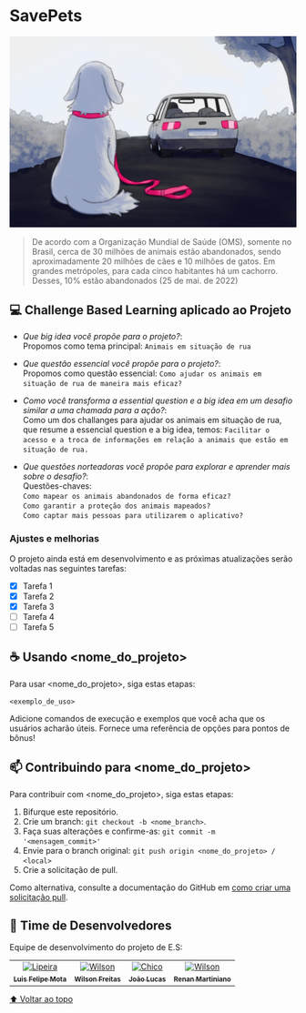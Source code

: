 # SavePets


<img src="Abandono-de-animais-1200x800.jpg" alt="exemplo imagem">

> De acordo com a Organização Mundial de Saúde (OMS), somente no Brasil, cerca de 30 milhões de animais estão abandonados, sendo aproximadamente 20 milhões de cães e 10 milhões de gatos. Em grandes metrópoles, para cada cinco habitantes há um cachorro. Desses, 10% estão abandonados (25 de mai. de 2022)

## 💻 Challenge Based Learning aplicado ao Projeto

* *Que big idea você propõe para o projeto?*:<br>Propomos como tema principal: `Animais em situação de rua`
* *Que questão essencial você propõe para o projeto?*:<br>Propomos como questão essencial: `Como ajudar os animais em situação de rua de maneira mais eficaz?`
* *Como você transforma a essential question e a big idea em um desafio similar a uma chamada para a ação?*:<br>Como um dos challanges para ajudar os animais em situação de rua, que resume a essencial question e a big idea, temos: `Facilitar o acesso e a troca de informações em relação a animais que estão em situação de rua.`

* *Que questões norteadoras você propõe para explorar e aprender mais sobre o desafio?*:<br>Questões-chaves: <br>`Como mapear os animais abandonados de forma eficaz?`<br>`Como garantir a proteção dos animais mapeados?`<br>`Como captar mais pessoas para utilizarem o aplicativo?`

### Ajustes e melhorias

O projeto ainda está em desenvolvimento e as próximas atualizações serão voltadas nas seguintes tarefas:

- [x] Tarefa 1
- [x] Tarefa 2
- [x] Tarefa 3
- [ ] Tarefa 4
- [ ] Tarefa 5

## ☕ Usando <nome_do_projeto>

Para usar <nome_do_projeto>, siga estas etapas:

```
<exemplo_de_uso>
```

Adicione comandos de execução e exemplos que você acha que os usuários acharão úteis. Fornece uma referência de opções para pontos de bônus!

## 📫 Contribuindo para <nome_do_projeto>
<!---Se o seu README for longo ou se você tiver algum processo ou etapas específicas que deseja que os contribuidores sigam, considere a criação de um arquivo CONTRIBUTING.md separado--->
Para contribuir com <nome_do_projeto>, siga estas etapas:

1. Bifurque este repositório.
2. Crie um branch: `git checkout -b <nome_branch>`.
3. Faça suas alterações e confirme-as: `git commit -m '<mensagem_commit>'`
4. Envie para o branch original: `git push origin <nome_do_projeto> / <local>`
5. Crie a solicitação de pull.

Como alternativa, consulte a documentação do GitHub em [como criar uma solicitação pull](https://help.github.com/en/github/collaborating-with-issues-and-pull-requests/creating-a-pull-request).

## 🤝 Time de Desenvolvedores

Equipe de desenvolvimento do projeto de E.S:

<table>
  <tr>
    <td align="center">
      <a href="#">
        <img src="https://avatars.githubusercontent.com/u/83172852?s=400&u=3a0200ed602355a0a764c386f420bd3884d2f0b2&v=4" width="100px;" alt="Lipeira"/><br>
        <sub>
          <b>Luis Felipe Mota</b>
        </sub>
      </a>
    </td>
    <td align="center">
      <a href="#">
        <img src="https://s2.glbimg.com/FUcw2usZfSTL6yCCGj3L3v3SpJ8=/smart/e.glbimg.com/og/ed/f/original/2019/04/25/zuckerberg_podcast.jpg" width="100px;" alt="Wilson"/><br>
        <sub>
          <b>Wilson Freitas</b>
        </sub>
      </a>
    </td>
    <td align="center">
      <a href="#">
        <img src="https://miro.medium.com/max/360/0*1SkS3mSorArvY9kS.jpg" width="100px;" alt="Chico"/><br>
        <sub>
          <b>João Lucas</b>
        </sub>
      </a>
    </td>
    <td align="center">
      <a href="#">
        <img src="https://avatars.githubusercontent.com/u/82616384?v=4" width="100px;" alt="Wilson"/><br>
        <sub>
          <b>Renan Martiniano</b>
        </sub>
      </a>
    </td>
  </tr>
</table>

[⬆ Voltar ao topo](#nome-do-projeto)<br>
